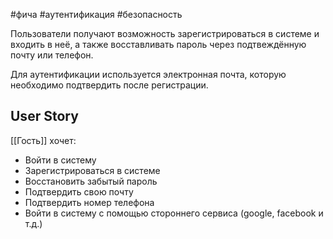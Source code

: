 #фича #аутентификация #безопасность 

Пользователи получают возможность зарегистрироваться в системе и входить в неё, а также восставливать пароль через подтвеждённую почту или телефон.

Для аутентификации используется электронная почта, которую необходимо подтвердить после регистрации.

## User Story
[[Гость]] хочет:
- Войти в систему
- Зарегистрироваться в системе
- Восстановить забытый пароль
- Подтвердить свою почту
- Подтвердить номер телефона
- Войти в систему с помощью стороннего сервиса (google, facebook и т.д.)